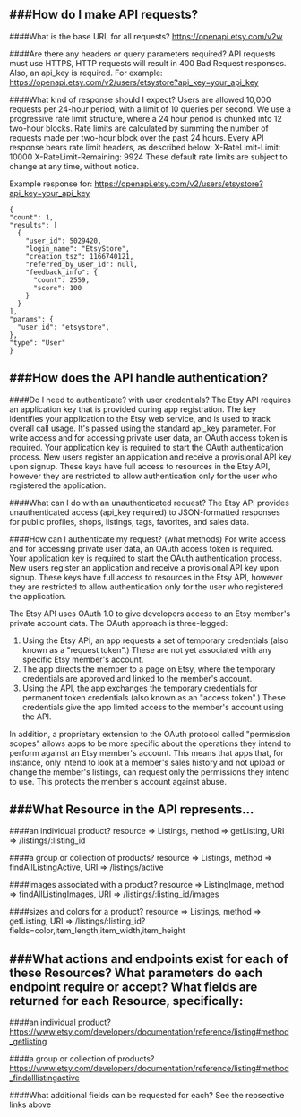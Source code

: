 ###How do I make API requests?
--
####What is the base URL for all requests?
https://openapi.etsy.com/v2w

####Are there any headers or query parameters required?
  API requests must use HTTPS, HTTP requests will result in 400 Bad Request responses. Also, an api_key is required.  For example: https://openapi.etsy.com/v2/users/etsystore?api_key=your_api_key

####What kind of response should I expect?
  Users are allowed 10,000 requests per 24-hour period, with a limit of 10 queries per second. We use a progressive rate limit structure, where a 24 hour period is chunked into 12 two-hour blocks. Rate limits are calculated by summing the number of requests made per two-hour block over the past 24 hours.  Every API response bears rate limit headers, as described below:
    X-RateLimit-Limit: 10000
    X-RateLimit-Remaining: 9924
These default rate limits are subject to change at any time, without notice.

Example response for: https://openapi.etsy.com/v2/users/etsystore?api_key=your_api_key

    {
    "count": 1,
    "results": [
      {
        "user_id": 5029420,
        "login_name": "EtsyStore",
        "creation_tsz": 1166740121,
        "referred_by_user_id": null,
        "feedback_info": {
          "count": 2559,
          "score": 100
        }
      }
    ],
    "params": {
      "user_id": "etsystore",
    },
    "type": "User"
    }

###How does the API handle authentication?
--
####Do I need to authenticate? with user credentials?
  The Etsy API requires an application key that is provided during app registration. The key identifies your application to the Etsy web service, and is used to track overall call usage. It's passed using the standard api_key parameter. For write access and for accessing private user data, an OAuth access token is required. Your application key is required to start the OAuth authentication process. New users register an application and receive a provisional API key upon signup. These keys have full access to resources in the Etsy API, however they are restricted to allow authentication only for the user who registered the application.

####What can I do with an unauthenticated request?
  The Etsy API provides unauthenticated access (api_key required) to JSON-formatted responses for public profiles, shops, listings, tags, favorites, and sales data.

####How can I authenticate my request? (what methods)
  For write access and for accessing private user data, an OAuth access token is required. Your application key is required to start the OAuth authentication process. New users register an application and receive a provisional API key upon signup. These keys have full access to resources in the Etsy API, however they are restricted to allow authentication only for the user who registered the application.

  The Etsy API uses OAuth 1.0 to give developers access to an Etsy member's private account data. The OAuth approach is three-legged:

  1. Using the Etsy API, an app requests a set of temporary credentials (also known as a "request token".) These are not yet associated with any specific Etsy member's account.
  2. The app directs the member to a page on Etsy, where the temporary credentials are approved and linked to the member's account.
  3. Using the API, the app exchanges the temporary credentials for permanent token credentials (also known as an "access token".) These credentials give the app limited access to the member's account using the API.

  In addition, a proprietary extension to the OAuth protocol called "permission scopes" allows apps to be more specific about the operations they intend to perform against an Etsy member's account. This means that apps that, for instance, only intend to look at a member's sales history and not upload or change the member's listings, can request only the permissions they intend to use. This protects the member's account against abuse.

###What Resource in the API represents...
--
####an individual product?
  resource => Listings, method => getListing, URI => /listings/:listing_id

####a group or collection of products?
  resource => Listings, method => findAllListingActive, URI => /listings/active

####images associated with a product?
  resource => ListingImage, method => findAllListingImages, URI => /listings/:listing_id/images

####sizes and colors for a product?
  resource => Listings, method => getListing, URI => /listings/:listing_id?fields=color,item_length,item_width,item_height

###What actions and endpoints exist for each of these Resources? What parameters do each endpoint require or accept? What fields are returned for each Resource, specifically:
--
####an individual product?
https://www.etsy.com/developers/documentation/reference/listing#method_getlisting

####a group or collection of products? https://www.etsy.com/developers/documentation/reference/listing#method_findalllistingactive  

####What additional fields can be requested for each?
See the repsective links above


